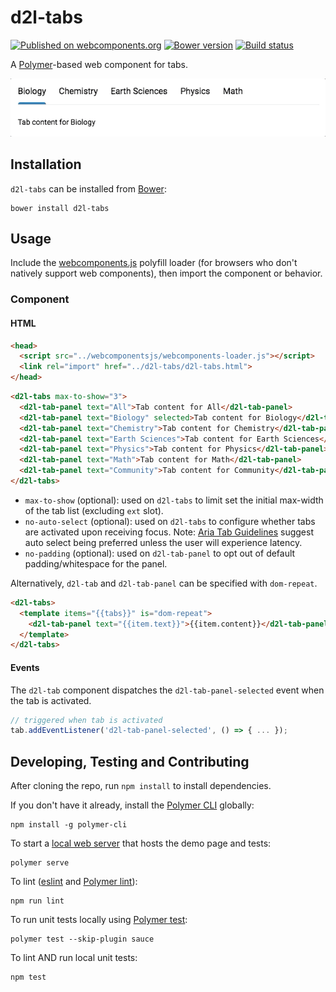 # d2l-tabs
[![Published on webcomponents.org](https://img.shields.io/badge/webcomponents.org-published-blue.svg)](https://www.webcomponents.org/element/BrightspaceUI/tabs)
[![Bower version][bower-image]][bower-url]
[![Build status][ci-image]][ci-url]

A [Polymer](https://www.polymer-project.org/)-based web component for tabs.

![screenshot of tabs component](/screenshot.gif?raw=true)

## Installation

`d2l-tabs` can be installed from [Bower][bower-url]:
```shell
bower install d2l-tabs
```

## Usage

Include the [webcomponents.js](http://webcomponents.org/polyfills/) polyfill loader (for browsers who don't natively support web components), then import the component or behavior.

### Component

#### HTML

```html
<head>
  <script src="../webcomponentsjs/webcomponents-loader.js"></script>
  <link rel="import" href="../d2l-tabs/d2l-tabs.html">
</head>
```

<!---
```
<custom-element-demo>
  <template>
    <script src="../webcomponentsjs/webcomponents-loader.js"></script>
    <link rel="import" href="../d2l-typography/d2l-typography.html">
    <link rel="import" href="d2l-tabs.html">
    <custom-style include="d2l-typography">
      <style is="custom-style" include="d2l-typography"></style>
    </custom-style>
    <style>
      html {
        font-size: 20px;
      }
      body {
        color: var(--d2l-color-ferrite);
        font-family: 'Lato', 'Lucida Sans Unicode', 'Lucida Grande', sans-serif;
        letter-spacing: 0.01rem;
        font-size: 0.95rem;
        font-weight: 400;
        line-height: 1.4rem;
      }
    </style>
    <next-code-block></next-code-block>
  </template>
</custom-element-demo>
```
-->
```html
<d2l-tabs max-to-show="3">
  <d2l-tab-panel text="All">Tab content for All</d2l-tab-panel>
  <d2l-tab-panel text="Biology" selected>Tab content for Biology</d2l-tab-panel>
  <d2l-tab-panel text="Chemistry">Tab content for Chemistry</d2l-tab-panel>
  <d2l-tab-panel text="Earth Sciences">Tab content for Earth Sciences</d2l-tab-panel>
  <d2l-tab-panel text="Physics">Tab content for Physics</d2l-tab-panel>
  <d2l-tab-panel text="Math">Tab content for Math</d2l-tab-panel>
  <d2l-tab-panel text="Community">Tab content for Community</d2l-tab-panel>
</d2l-tabs>
```

* `max-to-show` (optional): used on `d2l-tabs` to limit set the initial max-width of the tab list (excluding `ext` slot).
* `no-auto-select` (optional): used on `d2l-tabs` to configure whether tabs are activated upon receiving focus.  Note: [Aria Tab Guidelines](https://www.w3.org/TR/wai-aria-practices-1.1/#tabpanel) suggest auto select being preferred unless the user will experience latency.
* `no-padding` (optional): used on `d2l-tab-panel` to opt out of default padding/whitespace for the panel.

Alternatively, `d2l-tab` and `d2l-tab-panel` can be specified with `dom-repeat`.

```html
<d2l-tabs>
  <template items="{{tabs}}" is="dom-repeat">
    <d2l-tab-panel text="{{item.text}}">{{item.content}}</d2l-tab-panel>
  </template>
</d2l-tabs>
```

#### Events

The `d2l-tab` component dispatches the `d2l-tab-panel-selected` event when the tab is activated.

```javascript
// triggered when tab is activated
tab.addEventListener('d2l-tab-panel-selected', () => { ... });
```

## Developing, Testing and Contributing

After cloning the repo, run `npm install` to install dependencies.

If you don't have it already, install the [Polymer CLI](https://www.polymer-project.org/2.0/docs/tools/polymer-cli) globally:

```shell
npm install -g polymer-cli
```

To start a [local web server](https://www.polymer-project.org/2.0/docs/tools/polymer-cli-commands#serve) that hosts the demo page and tests:

```shell
polymer serve
```

To lint ([eslint](http://eslint.org/) and [Polymer lint](https://www.polymer-project.org/2.0/docs/tools/polymer-cli-commands#lint)):

```shell
npm run lint
```

To run unit tests locally using [Polymer test](https://www.polymer-project.org/2.0/docs/tools/polymer-cli-commands#tests):

```shell
polymer test --skip-plugin sauce
```

To lint AND run local unit tests:

```shell
npm test
```

[bower-url]: http://bower.io/search/?q=d2l-tabs
[bower-image]: https://badge.fury.io/bo/d2l-tabs.svg
[ci-url]: https://travis-ci.org/BrightspaceUI/tabs
[ci-image]: https://travis-ci.org/BrightspaceUI/tabs.svg?branch=master
